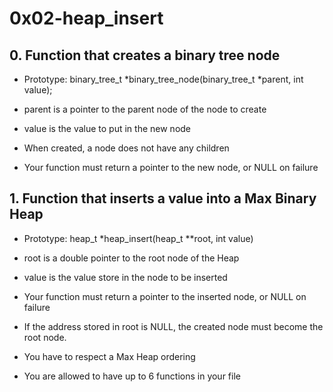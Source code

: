 # 0x02-heap_insert

## 0. Function that creates a binary tree node

- Prototype: binary_tree_t *binary_tree_node(binary_tree_t *parent, int value);

- parent is a pointer to the parent node of the node to create

- value is the value to put in the new node

- When created, a node does not have any children

- Your function must return a pointer to the new node, or NULL on failure


## 1. Function that inserts a value into a Max Binary Heap

- Prototype: heap_t *heap_insert(heap_t **root, int value)

- root is a double pointer to the root node of the Heap

- value is the value store in the node to be inserted

- Your function must return a pointer to the inserted node, or NULL on failure

- If the address stored in root is NULL, the created node must become the root node.

- You have to respect a Max Heap ordering

- You are allowed to have up to 6 functions in your file
